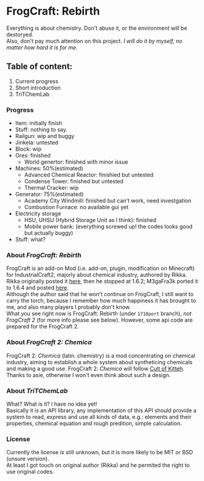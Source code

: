 # FrogCraft: Rebirth
Everything is about chemistry. Don't abuse it, or the environment will be destoryed.  
Also, don't pay much attention on this project. *I will do it by myself, no matter how hard it is for me.*  

## Table of content:  
 1. Current progress
 2. Short introduction
 3. TriTChemLab
 
### Progress
* Item: initially finish
 * Stuff: nothing to say.
 * Railgun: wip and buggy
 * Jinkela: untested
* Block: wip  
 * Ores: finished  
   * World genertor: finished with minor issue  
 * Machines: 50%(estimated)  
    * Advanced Chemical Reactor: finishied but untested  
    * Condense Tower: finished but untested  
    * Thermal Cracker: wip  
 * Generator: 75%(estimated)  
    * Academy City Windmill: finished but can't work, need investgation   
    * Combustion Furnace: no available gui yet
 * Electricity storage  
    * HSU, UHSU (Hybrid Storage Unit as I think): finished
    * Mobile power bank: (everything screwed up! the codes looks good but actually buggy)
* Stuff: what?
 
### About _FrogCraft: Rebirth_
FrogCraft is an add-on Mod (i.e. add-on, plugin, modification on Minecraft) for IndustrialCraft2, majorly about chemical industry, authored by Rikka. Rikka originally posted it [here][link_origin], then he stopped at 1.6.2; M3gaFra3k ported it to 1.6.4 and posted [here][link_164port].  
Although the author said that he won't continue on FrogCraft, I still want to carry the torch, because I remember how much happiness it has brought to me, and also many players I probably don't know.  
What you see right now is FrogCraft: Rebirth (under `1710port` branch), *not FrogCraft 2* (for more info please see below). However, some api code are prepared for the FrogCraft 2.  

### About _FrogCraft 2: Chemica_
FrogCraft 2: *Chemica* (latin. chemistry) is a mod concentrating on chemical industry, aiming to establish a whole system about syntheticing chemicals and making a good use.
FrogCraft 2: *Chemica* will follow [Cult of Kitteh](http://asie.pl/kitteh/). 
Thanks to asie, otherwise I won't even think about such a design.

### About _TriTChemLab_
What? What is it? I have no idea yet!  
Basically it is an API library, any implementation of this API should provide a system to read, express and use all kinds of data, e.g.: elements and their properties, chemical equation and rough predition, simple calculation.

### License
Currently the license *is* still unknown, but it is more likely to be MIT or BSD (unsure version).  
At least I got touch on original author (Rikka) and he permited the right to use original codes.

[link_origin]: http://forum.industrial-craft.net/index.php?page=Thread&threadID=9458
[link_164port]: http://forum.industrial-craft.net/index.php?page=Thread&threadID=10447
